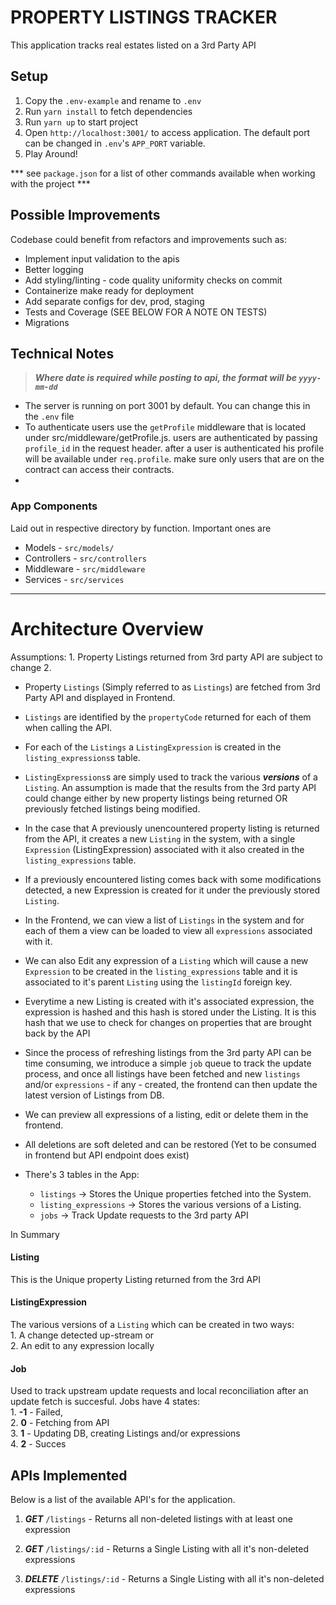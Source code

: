 # PROPERTY LISTINGS TRACKER

This application tracks real estates listed on a 3rd Party API

## Setup

1. Copy the `.env-example` and rename to `.env`
2. Run `yarn install` to fetch dependencies
3. Run `yarn up` to start project 
4. Open `http://localhost:3001/` to access application. The default port can be changed in `.env`'s `APP_PORT` variable.
5. Play Around!

*** see `package.json` for a list of other commands available when working with the project ***

## Possible Improvements
Codebase could benefit from refactors and improvements such as:
- Implement input validation to the apis
- Better logging
- Add styling/linting - code quality uniformity checks on commit
- Containerize make ready for deployment
- Add separate configs for dev, prod, staging
- Tests and Coverage (SEE BELOW FOR A NOTE ON TESTS)
- Migrations

## Technical Notes
> ***Where date is required while posting to api, the format will be `yyyy-mm-dd`***
- The server is running on port 3001 by default. You can change this in the `.env` file
- To authenticate users use the `getProfile` middleware that is located under src/middleware/getProfile.js. users are authenticated by passing `profile_id` in the request header. after a user is authenticated his profile will be available under `req.profile`. make sure only users that are on the contract can access their contracts.
- 
### App Components

Laid out in respective directory by function. Important ones are

- Models - `src/models/`
- Controllers - `src/controllers`
- Middleware - `src/middleware`
- Services - `src/services`

---

# Architecture Overview
Assumptions:
    1. Property Listings returned from 3rd party API are subject to change
    2. 

- Property `Listings` (Simply referred to as `Listings`) are fetched from 3rd Party API and displayed in Frontend. 
- `Listings` are identified by the `propertyCode` returned for each of them when calling the API.
- For each of the `Listings` a `ListingExpression` is created in the `listing_expressions`s table.
- `ListingExpressions`s are simply used to track the various ***versions*** of a `Listing`. An assumption is made that the results from the 3rd party API could change either by new property listings being returned OR previously fetched listings being modified.
- In the case that A previously unencountered property listing is returned from the API, it creates a new `Listing` in the system, with a single `Expression` (ListingExpression) associated with it also created in the `listing_expressions` table.
- If a previously encountered listing comes back with some modifications detected, a new Expression is created for it under the previously stored `Listing`.
- In the Frontend, we can view a list of `Listings` in the system and for each of them a view can be loaded to view all `expressions` associated with it.
- We can also Edit any expression of a `Listing` which will cause a new `Expression` to be created in the `listing_expressions` table and it is associated to it's parent `Listing` using the `listingId` foreign key.
- Everytime a new Listing is created with it's associated expression, the expression is hashed and this hash is stored under the Listing. It is this hash that we use to check for changes on properties that are brought back by the API
- Since the process of refreshing listings from the 3rd party API can be time consuming, we introduce a simple `job` queue to track the update process, and once all listings have been fetched and new `listings` and/or `expressions` - if any - created, the frontend can then update the latest version of Listings from DB.
- We can preview all expressions of a listing, edit or delete them in the frontend.
- All deletions are soft deleted and can be restored (Yet to be consumed in frontend but API endpoint does exist)

- There's 3 tables in the App:
    - `listings` -> Stores the Unique properties fetched into the System.
    - `listing_expressions` -> Stores the various versions of a Listing.
    - `jobs` -> Track Update requests to the 3rd party API

In Summary

#### Listing
This is the Unique property Listing returned from the 3rd API

#### ListingExpression
The various versions of a `Listing` which can be created in two ways:  
    1.   A change detected up-stream or  
    2.   An edit to any expression locally  

#### Job
Used to track upstream update requests and local reconciliation after an update fetch is succesful.
Jobs have 4 states:  
    1. **-1** - Failed,  
    2. **0** - Fetching from API  
    3. **1** - Updating DB, creating Listings and/or expressions   
    4. **2** - Succes  

  

## APIs Implemented

Below is a list of the available API's for the application.


1. ***GET*** `/listings` - Returns all non-deleted listings with at least one expression

2. ***GET*** `/listings/:id` - Returns a Single Listing with all it's non-deleted expressions  

3. ***DELETE*** `/listings/:id` - Returns a Single Listing with all it's non-deleted expressions  

